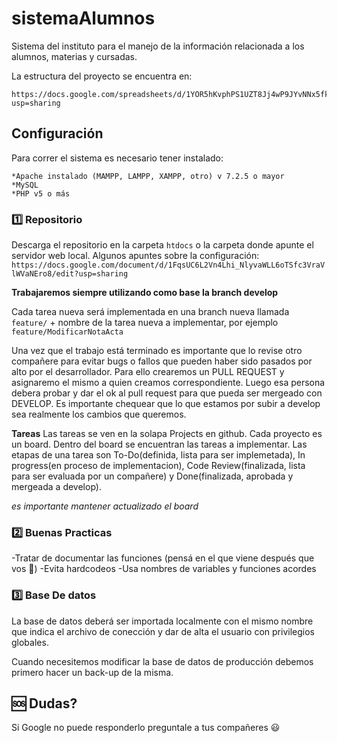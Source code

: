 # sistemaAlumnos

Sistema del instituto para el manejo de la información relacionada a los
alumnos, materias y cursadas.

La estructura del proyecto se encuentra en:

```
https://docs.google.com/spreadsheets/d/1YOR5hKvphPS1UZT8Jj4wP9JYvNNx5fkkjRCh1fBY9ok/edit?usp=sharing
```

## Configuración

Para correr el sistema es necesario tener instalado:
```
*Apache instalado (MAMPP, LAMPP, XAMPP, otro) v 7.2.5 o mayor
*MySQL
*PHP v5 o más

```

### :one: Repositorio

Descarga el repositorio en la carpeta ```htdocs``` o la carpeta donde apunte el servidor web local.
Algunos apuntes sobre la configuración: ```https://docs.google.com/document/d/1FqsUC6L2Vn4Lhi_NlyvaWLL6oTSfc3VraVlWVaNEro8/edit?usp=sharing```

**Trabajaremos siempre utilizando como base la branch develop**

Cada tarea nueva será implementada en una branch nueva llamada ```feature/``` + nombre de la tarea nueva a implementar, por ejemplo ```feature/ModificarNotaActa```

Una vez que el trabajo está terminado es importante que lo revise otro compañere para evitar bugs o fallos que pueden haber sido pasados por alto por el desarrollador. Para ello crearemos un PULL REQUEST y asignaremo el mismo a quien creamos correspondiente. Luego esa persona debera probar y dar el ok al pull request para que pueda ser mergeado con DEVELOP. Es importante chequear que lo que estamos por subir a develop sea realmente los cambios que queremos.  

**Tareas** 
Las tareas se ven en la solapa Projects en github. Cada proyecto es un board. Dentro del board se encuentran las tareas a implementar. Las etapas de una tarea son To-Do(definida, lista para ser implemetada), In progress(en proceso de implementacion), Code Review(finalizada, lista para ser evaluada por un compañere) y Done(finalizada, aprobada y mergeada a develop).

*es importante mantener actualizado el board*

### :two: Buenas Practicas

-Tratar de documentar las funciones (pensá en el que viene después que vos :pray:)
-Evita hardcodeos
-Usa nombres de variables y funciones acordes

### :three: Base De datos

La base de datos deberá ser importada localmente con el mismo nombre que indica el archivo de conección y dar de alta el usuario con privilegios globales.

Cuando necesitemos modificar la base de datos de producción debemos primero hacer un back-up de la misma. 


## :sos: Dudas?

Si Google no puede responderlo preguntale a tus compañeres :smiley:
